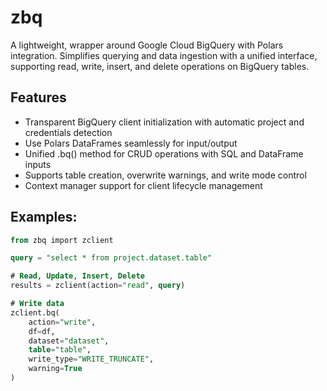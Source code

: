 # zbq

A lightweight, wrapper around Google Cloud BigQuery with Polars integration. Simplifies querying and data ingestion with a unified interface, supporting read, write, insert, and delete operations on BigQuery tables.

## Features
* Transparent BigQuery client initialization with automatic project and credentials detection
* Use Polars DataFrames seamlessly for input/output
* Unified .bq() method for CRUD operations with SQL and DataFrame inputs
* Supports table creation, overwrite warnings, and write mode control
* Context manager support for client lifecycle management

## Examples:
```SQL
from zbq import zclient

query = "select * from project.dataset.table"

# Read, Update, Insert, Delete
results = zclient(action="read", query)

# Write data
zclient.bq(
    action="write",
    df=df,
    dataset="dataset",
    table="table",
    write_type="WRITE_TRUNCATE",
    warning=True
)
```
